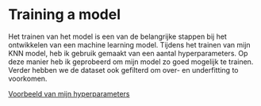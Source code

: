# Training a model

Het trainen van het model is een van de belangrijke stappen bij het ontwikkelen van een machine learning model. Tijdens het trainen van mijn KNN model, heb ik gebruik gemaakt van een aantal hyperparameters. Op deze manier heb ik geprobeerd om mijn model zo goed mogelijk te trainen. Verder hebben we de dataset ook gefilterd om over- en underfitting to voorkomen.


[Voorbeeld van mijn hyperparameters](https://github.com/Anassc98/Minor-Data-Science-Portfolio/blob/main/Screenshots/Hyperparameters.png)
